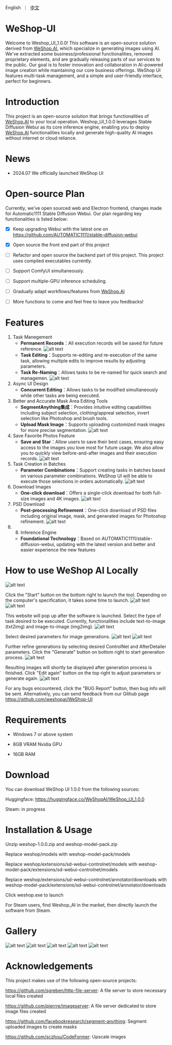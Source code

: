 <p align="left">
    English</a>&nbsp ｜ &nbsp<a href="README_CN.md">中文</a>&nbsp
</p>

# WeShop-UI

Welcome to Weshop_UI_1.0.0! This software is an open-source solution derived from [WeShop.AI](https://weshop.ai), which specialize in generating images using AI. We've extracted some business/professional functionalities, removed proprietary elements, and are gradually releasing parts of our services to the public. Our goal is to foster innovation and collaboration in AI-powered image creation while maintaining our core business offerings. WeShop UI features multi-task management, and a simple and user-friendly interface, perfect for beginners.

# Introduction

This project is an open-source solution that brings functionalities of [WeShop.AI](https://weshop.ai) to your local operation. Weshop_UI_1.0.0 leverages Stable Diffusion Webui as its core inference engine, enabling you to deploy [WeShop.AI](https://weshop.ai) functionalities locally and generate high-quality AI images without internet or cloud reliance.

# News

* 2024.07 We officially launched WeShop UI

# Open-source Plan

Currently, we've open sourced web and Electron frontend, changes made for Automatic1111 Stable Diffusion Webui. Our plan regarding key functionalities is listed below:

- [x] Keep upgrading Webui with the latest one on https://github.com/AUTOMATIC1111/stable-diffusion-webui
      
- [x] Open source the front end part of this project

- [ ] Refactor and open source the backend part of this project. This project uses compiled executables currently.

- [ ] Support ComfyUI simultaneously.

- [ ] Support multiple-GPU inference scheduling.
  
- [ ] Gradually adapt workflows/features from [WeShop.AI](https://weshop.ai)

- [ ] More functions to come and feel free to leave you feedbacks!

# Features

1. Task Manegement
   * **Permanent Records**：All execution records will be saved for future reference.
     ![alt text](https://github.com/weshopai/WeShop-UI/blob/main/screenshots/feature_1_en.png?raw=true)
   * **Task Editing**：Supports re-editing and re-execution of the same task, allowing multiple edits to improve results by adjusting parameters.
   * **Task Re-Naming**：Allows tasks to be re-named for quick search and managemen.
     ![alt text](https://github.com/weshopai/WeShop-UI/blob/main/screenshots/feature_2_en.png?raw=true)
2. Async UI Design
   * **Concurrent Editing**：Allows tasks to be modified simultaneously while other tasks are being executed.
3. Better and Accurate Mask Area Editing Tools
   * **SegmentAnything集成**：Provides intuitive editing capabilities including subject selection, clothing/appreal selection, invert selection like Photoshop and brush tools.
   * **Upload Mask Image**：Supports uploading customized mask images for more precise segmentation.
     ![alt text](https://github.com/weshopai/WeShop-UI/blob/main/screenshots/feature_3_en.png?raw=true)
4. Save Favorite Photos Feature 
   * **Save and Star**：Allow users to save their best cases, ensuring easy access to the images you love most for future usage. We also allow you to quickly view before-and-after 
     images and their execution records.
     ![alt text](https://github.com/weshopai/WeShop-UI/blob/main/screenshots/feature_4_en.png?raw=true)
5. Task Creation in Batches
   * **Parameter Combinations**：Support creating tasks in batches based on various parameter combinations. WeShop UI will be able to execute those selections in orders automatically.
     ![alt text](https://github.com/weshopai/WeShop-UI/blob/main/screenshots/feature_5_en.png?raw=true)
6. Download Images
   * **One-click download**：Offers a single-click download for both full-size images and 4K images.
     ![alt text](https://github.com/weshopai/WeShop-UI/blob/main/screenshots/feature_6_en.png?raw=true)
7. PSD Download
   * **Post-processing Refinement**：One-click download of PSD files including original image, mask, and generated images for Photoshop refinement.
     ![alt text](https://github.com/weshopai/WeShop-UI/blob/main/screenshots/feature_7_en.png?raw=true)
8. 8. Inference Engine
   * **Foundational Technology**：Based on AUTOMATIC1111/stable-diffusion-webui, updating with the latest version and better and easier experience the new features 

# How to use WeShop AI Locally
![alt text](https://github.com/weshopai/WeShop-UI/blob/main/screenshots/1.png?raw=true)

Click the "Start" button on the bottom right to launch the tool. Depending on the computer's specification, it takes some time to launch.
![alt text](https://github.com/weshopai/WeShop-UI/blob/main/screenshots/2.png?raw=true)
![alt text](https://github.com/weshopai/WeShop-UI/blob/main/screenshots/3.png?raw=true)

This website will pop up after the software is launched. Select the type of task desired to be executed. Currently, functionalities include text-to-image (txt2img) and image-to-image (img2img).
![alt text](https://github.com/weshopai/WeShop-UI/blob/main/screenshots/4.png?raw=true)

Select desired parameters for image generations.
![alt text](https://github.com/weshopai/WeShop-UI/blob/main/screenshots/5.png?raw=true)
![alt text](https://github.com/weshopai/WeShop-UI/blob/main/screenshots/6.png?raw=true)

Further refine generations by selecting desired ControlNet and AfterDetailer parameters. Click the "Generate" button on bottom right to start generation process.
![alt text](https://github.com/weshopai/WeShop-UI/blob/main/screenshots/7.png?raw=true)

Resulting images will shortly be displayed after generation process is finished. Click "Edit again" button on the top right to adjust parameters or generate again.
![alt text](https://github.com/weshopai/WeShop-UI/blob/main/screenshots/8.png?raw=true)

For any bugs encountered, click the "BUG Report" button, then bug info will be sent. Alternatively, you can send feedback from our Github page <https://github.com/weshopai/WeShop-UI>

# Requirements

- Windows 7 or above system
  
- 8GB VRAM Nvidia GPU
  
- 16GB RAM

# Download

You can download WeShop UI 1.0.0 from the following sources:

Huggingface: <https://huggingface.co/WeShopAI/WeShop_UI_1.0.0>

Steam: in progress

# Installation & Usage

Unzip weshop-1.0.0.zip and weshop-model-pack.zip

Replace weshop/models with weshop-model-pack/models

Replace weshop/extensions/sd-webui-controlnet/models with weshop-model-pack/extensions/sd-webui-controlnet/models

Replace weshop/extensions/sd-webui-controlnet/annotator/downloads with weshop-model-pack/extensions/sd-webui-controlnet/annotator/downloads

Click weshop.exe to launch

For Steam users, find Weshop_AI in the market, then directly launch the software from Steam.

# Gallery

![alt text](https://github.com/weshopai/WeShop-UI/blob/main/screenshots/9.png?raw=true)
![alt text](https://github.com/weshopai/WeShop-UI/blob/main/screenshots/10.png?raw=true)
![alt text](https://github.com/weshopai/WeShop-UI/blob/main/screenshots/11.png?raw=true)
![alt text](https://github.com/weshopai/WeShop-UI/blob/main/screenshots/12.png?raw=true)
![alt text](https://github.com/weshopai/WeShop-UI/blob/main/screenshots/13.png?raw=true)



# Acknowledgements

This project makes use of the following open-source projects:

<https://github.com/sgreben/http-file-server>: A file server to store necessary local files created

<https://github.com/pierrre/imageserver>: A file server dedicated to store image files created

<https://github.com/facebookresearch/segment-anything>: Segment uploaded images to create masks

<https://github.com/sczhou/CodeFormer>: Upscale images
